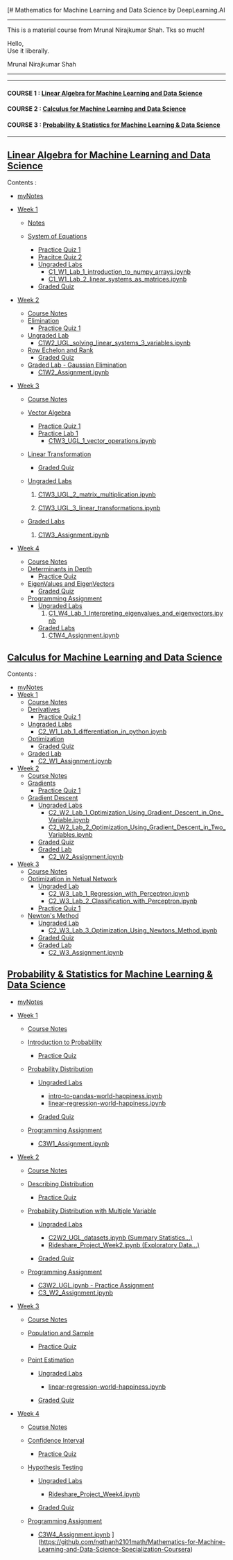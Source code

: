 [# Mathematics for Machine Learning and Data Science by DeepLearning.AI

***
This is a material course from Mrunal Nirajkumar Shah. Tks so much!
<p class="has-line-data" data-line-start="0" data-line-end="2">Hello,<br>
Use it liberally.</p>

<p class="has-line-data" data-line-start="9" data-line-end="11"> Mrunal Nirajkumar Shah</p>

***


----

#### COURSE 1 : [Linear Algebra for Machine Learning and Data Science](https://github.com/mrunalnshah/Mathematics-for-Machine-Learning-and-Data-Science/tree/main?tab=readme-ov-file#linear-algebra-for-machine-learning-and-data-science)

#### COURSE 2 : [Calculus for Machine Learning and Data Science](https://github.com/mrunalnshah/Mathematics-for-Machine-Learning-and-Data-Science/tree/main?tab=readme-ov-file#calculus-for-machine-learning-and-data-science)

#### COURSE 3 : [Probability & Statistics for Machine Learning & Data Science](https://github.com/mrunalnshah/Mathematics-for-Machine-Learning-and-Data-Science/blob/main/README.md#probability--statistics-for-machine-learning--data-science)


----
## [Linear Algebra for Machine Learning and Data Science](https://github.com/mrunalnshah/Mathematics-for-Machine-Learning-and-Data-Science/tree/main/01.%20Linear%20Algebra%20for%20Machine%20Learning%20and%20Data%20Science)

  Contents :
  
  * [myNotes]()
  * [Week 1](https://github.com/mrunalnshah/Mathematics-for-Machine-Learning-and-Data-Science/tree/main/01.%20Linear%20Algebra%20for%20Machine%20Learning%20and%20Data%20Science/Week%201)

     * [Notes](https://github.com/mrunalnshah/Mathematics-for-Machine-Learning-and-Data-Science/blob/main/01.%20Linear%20Algebra%20for%20Machine%20Learning%20and%20Data%20Science/Week%201/00.%20Notes/Week_1_Notes.pdf)
      
     * [System of Equations](https://github.com/mrunalnshah/Mathematics-for-Machine-Learning-and-Data-Science/tree/main/01.%20Linear%20Algebra%20for%20Machine%20Learning%20and%20Data%20Science/Week%201/01.%20System%20of%20Equations)
         * [ Practice Quiz 1 ](https://github.com/mrunalnshah/Mathematics-for-Machine-Learning-and-Data-Science/blob/main/01.%20Linear%20Algebra%20for%20Machine%20Learning%20and%20Data%20Science/Week%201/01.%20System%20of%20Equations/01.%20Practice_Quiz_1/01.png)
         * [ Pracitce Quiz 2](https://github.com/mrunalnshah/Mathematics-for-Machine-Learning-and-Data-Science/blob/main/01.%20Linear%20Algebra%20for%20Machine%20Learning%20and%20Data%20Science/Week%201/01.%20System%20of%20Equations/02.%20Practice_Quiz_2/01.png)
         * [Ungraded Labs](https://github.com/mrunalnshah/Mathematics-for-Machine-Learning-and-Data-Science/tree/main/01.%20Linear%20Algebra%20for%20Machine%20Learning%20and%20Data%20Science/Week%201/01.%20System%20of%20Equations/03.%20Ungraded%20Labs)
            * [C1_W1_Lab_1_introduction_to_numpy_arrays.ipynb](https://github.com/mrunalnshah/Mathematics-for-Machine-Learning-and-Data-Science/blob/main/01.%20Linear%20Algebra%20for%20Machine%20Learning%20and%20Data%20Science/Week%201/01.%20System%20of%20Equations/03.%20Ungraded%20Labs/C1_W1_Lab_1_introduction_to_numpy_arrays.ipynb)
            * [C1_W1_Lab_2_linear_systems_as_matrices.ipynb](https://github.com/mrunalnshah/Mathematics-for-Machine-Learning-and-Data-Science/blob/main/01.%20Linear%20Algebra%20for%20Machine%20Learning%20and%20Data%20Science/Week%201/01.%20System%20of%20Equations/03.%20Ungraded%20Labs/C1_W1_Lab_2_linear_systems_as_matrices.ipynb)
        * [Graded Quiz](https://github.com/mrunalnshah/Mathematics-for-Machine-Learning-and-Data-Science/blob/main/01.%20Linear%20Algebra%20for%20Machine%20Learning%20and%20Data%20Science/Week%201/01.%20System%20of%20Equations/04.%20Graded%20Quiz/01.png)
    
   * [Week 2](https://github.com/mrunalnshah/Mathematics-for-Machine-Learning-and-Data-Science/tree/main/01.%20Linear%20Algebra%20for%20Machine%20Learning%20and%20Data%20Science/Week%202)
      * [Course Notes](https://github.com/mrunalnshah/Mathematics-for-Machine-Learning-and-Data-Science/blob/main/01.%20Linear%20Algebra%20for%20Machine%20Learning%20and%20Data%20Science/Week%202/00.%20Notes/Week_2_Notes.pdf)
      * [Elimination](https://github.com/mrunalnshah/Mathematics-for-Machine-Learning-and-Data-Science/tree/main/01.%20Linear%20Algebra%20for%20Machine%20Learning%20and%20Data%20Science/Week%202/01.%20Elimination/01.%20Practice%20Quiz%201)
         * [Practice Quiz 1](https://github.com/mrunalnshah/Mathematics-for-Machine-Learning-and-Data-Science/blob/main/01.%20Linear%20Algebra%20for%20Machine%20Learning%20and%20Data%20Science/Week%202/01.%20Elimination/01.%20Practice%20Quiz%201/Practice%20Quiz%201.png)
      * [Ungraded Lab](https://github.com/mrunalnshah/Mathematics-for-Machine-Learning-and-Data-Science/tree/main/01.%20Linear%20Algebra%20for%20Machine%20Learning%20and%20Data%20Science/Week%202/02.%20Ungraded%20Lab)
         * [C1W2_UGL_solving_linear_systems_3_variables.ipynb](https://github.com/mrunalnshah/Mathematics-for-Machine-Learning-and-Data-Science/blob/main/01.%20Linear%20Algebra%20for%20Machine%20Learning%20and%20Data%20Science/Week%202/02.%20Ungraded%20Lab/C1W2_UGL_solving_linear_systems_3_variables.ipynb)
      * [Row Echelon and Rank](https://github.com/mrunalnshah/Mathematics-for-Machine-Learning-and-Data-Science/tree/main/01.%20Linear%20Algebra%20for%20Machine%20Learning%20and%20Data%20Science/Week%202/03.%20Row%20Echelon%20Form%20and%20Rank/01.%20Graded%20Quiz)
         * [Graded Quiz](https://github.com/mrunalnshah/Mathematics-for-Machine-Learning-and-Data-Science/blob/main/01.%20Linear%20Algebra%20for%20Machine%20Learning%20and%20Data%20Science/Week%202/03.%20Row%20Echelon%20Form%20and%20Rank/01.%20Graded%20Quiz/01.png)
      * [Graded Lab - Gaussian Elimination](https://github.com/mrunalnshah/Mathematics-for-Machine-Learning-and-Data-Science/tree/main/01.%20Linear%20Algebra%20for%20Machine%20Learning%20and%20Data%20Science/Week%202/04.%20Graded%20Labs%20-%20Gaussian_Elimination)
         * [C1W2_Assignment.ipynb](https://github.com/mrunalnshah/Mathematics-for-Machine-Learning-and-Data-Science/blob/main/01.%20Linear%20Algebra%20for%20Machine%20Learning%20and%20Data%20Science/Week%202/04.%20Graded%20Labs%20-%20Gaussian_Elimination/C1W2_Assignment.ipynb)
  
  * [Week 3](https://github.com/mrunalnshah/Mathematics-for-Machine-Learning-and-Data-Science/tree/main/01.%20Linear%20Algebra%20for%20Machine%20Learning%20and%20Data%20Science/Week%203)
       * [Course Notes](https://github.com/mrunalnshah/Mathematics-for-Machine-Learning-and-Data-Science/blob/main/01.%20Linear%20Algebra%20for%20Machine%20Learning%20and%20Data%20Science/Week%203/00.%20Notes/Week_3_Notes.pdf)
       * [Vector Algebra](https://github.com/mrunalnshah/Mathematics-for-Machine-Learning-and-Data-Science/tree/main/01.%20Linear%20Algebra%20for%20Machine%20Learning%20and%20Data%20Science/Week%203/01.%20Vector%20Algebra)
           * [Practice Quiz 1](https://github.com/mrunalnshah/Mathematics-for-Machine-Learning-and-Data-Science/blob/main/01.%20Linear%20Algebra%20for%20Machine%20Learning%20and%20Data%20Science/Week%203/01.%20Vector%20Algebra/01.%20Practice%20Quiz%201/Practice%20Quiz%201.png)
           * [Practice Lab 1](https://github.com/mrunalnshah/Mathematics-for-Machine-Learning-and-Data-Science/tree/main/01.%20Linear%20Algebra%20for%20Machine%20Learning%20and%20Data%20Science/Week%203/01.%20Vector%20Algebra/02.%20Practice%20Lab%201)
               * [C1W3_UGL_1_vector_operations.ipynb](https://github.com/mrunalnshah/Mathematics-for-Machine-Learning-and-Data-Science/blob/main/01.%20Linear%20Algebra%20for%20Machine%20Learning%20and%20Data%20Science/Week%203/01.%20Vector%20Algebra/02.%20Practice%20Lab%201/C1W3_UGL_1_vector_operations.ipynb)
       * [Linear Transformation](https://github.com/mrunalnshah/Mathematics-for-Machine-Learning-and-Data-Science/tree/main/01.%20Linear%20Algebra%20for%20Machine%20Learning%20and%20Data%20Science/Week%203/02.%20Linear%20Transformation)
           * [Graded Quiz](https://github.com/mrunalnshah/Mathematics-for-Machine-Learning-and-Data-Science/blob/main/01.%20Linear%20Algebra%20for%20Machine%20Learning%20and%20Data%20Science/Week%203/02.%20Linear%20Transformation/01.%20Graded%20Quiz/01.png)
       * [Ungraded Labs](https://github.com/mrunalnshah/Mathematics-for-Machine-Learning-and-Data-Science/tree/main/01.%20Linear%20Algebra%20for%20Machine%20Learning%20and%20Data%20Science/Week%203/03.%20Ungraded%20Labs)

         1. [C1W3_UGL_2_matrix_multiplication.ipynb](https://github.com/mrunalnshah/Mathematics-for-Machine-Learning-and-Data-Science/blob/main/01.%20Linear%20Algebra%20for%20Machine%20Learning%20and%20Data%20Science/Week%203/03.%20Ungraded%20Labs/C1W3_UGL_2_matrix_multiplication.ipynb)

         2. [C1W3_UGL_3_linear_transformations.ipynb](https://github.com/mrunalnshah/Mathematics-for-Machine-Learning-and-Data-Science/blob/main/01.%20Linear%20Algebra%20for%20Machine%20Learning%20and%20Data%20Science/Week%203/03.%20Ungraded%20Labs/C1W3_UGL_3_linear_transformations.ipynb)
       * [Graded Labs](https://github.com/mrunalnshah/Mathematics-for-Machine-Learning-and-Data-Science/tree/main/01.%20Linear%20Algebra%20for%20Machine%20Learning%20and%20Data%20Science/Week%203/04.%20Graded%20Lab)

         1. [C1W3_Assignment.ipynb](https://github.com/mrunalnshah/Mathematics-for-Machine-Learning-and-Data-Science/blob/main/01.%20Linear%20Algebra%20for%20Machine%20Learning%20and%20Data%20Science/Week%203/04.%20Graded%20Lab/C1W3_Assignment.ipynb)
         
  * [Week 4](https://github.com/mrunalnshah/Mathematics-for-Machine-Learning-and-Data-Science/tree/main/01.%20Linear%20Algebra%20for%20Machine%20Learning%20and%20Data%20Science/04.%20Week%204)
      * [Course Notes](https://github.com/mrunalnshah/Mathematics-for-Machine-Learning-and-Data-Science/blob/main/01.%20Linear%20Algebra%20for%20Machine%20Learning%20and%20Data%20Science/Week%204/00.%20Notes/Week_4_Notes.pdf)
      * [Determinants in Depth](https://github.com/mrunalnshah/Mathematics-for-Machine-Learning-and-Data-Science/tree/main/01.%20Linear%20Algebra%20for%20Machine%20Learning%20and%20Data%20Science/Week%204/01.%20Determinants-in-Depth)
          * [Practice Quiz](https://github.com/mrunalnshah/Mathematics-for-Machine-Learning-and-Data-Science/blob/main/01.%20Linear%20Algebra%20for%20Machine%20Learning%20and%20Data%20Science/Week%204/01.%20Determinants-in-Depth/01.%20Practice%20Quiz/01.png)
      * [EigenValues and EigenVectors](https://github.com/mrunalnshah/Mathematics-for-Machine-Learning-and-Data-Science/tree/main/01.%20Linear%20Algebra%20for%20Machine%20Learning%20and%20Data%20Science/Week%204/02.%20EigenValues%20and%20EigenVectors/01.%20Graded%20Quiz)
          * [Graded Quiz](https://github.com/mrunalnshah/Mathematics-for-Machine-Learning-and-Data-Science/blob/main/01.%20Linear%20Algebra%20for%20Machine%20Learning%20and%20Data%20Science/Week%204/02.%20EigenValues%20and%20EigenVectors/01.%20Graded%20Quiz/01.png)
      * [Programming Assignment](https://github.com/mrunalnshah/Mathematics-for-Machine-Learning-and-Data-Science/tree/main/01.%20Linear%20Algebra%20for%20Machine%20Learning%20and%20Data%20Science/Week%204/03.%20Programming_Assignment)
          * [Ungraded Labs](https://github.com/mrunalnshah/Mathematics-for-Machine-Learning-and-Data-Science/tree/main/01.%20Linear%20Algebra%20for%20Machine%20Learning%20and%20Data%20Science/Week%204/03.%20Programming_Assignment/01.%20Ungraded%20Lab)
            1. [C1_W4_Lab_1_Interpreting_eigenvalues_and_eigenvectors.ipynb](https://github.com/mrunalnshah/Mathematics-for-Machine-Learning-and-Data-Science/blob/main/01.%20Linear%20Algebra%20for%20Machine%20Learning%20and%20Data%20Science/Week%204/03.%20Programming_Assignment/01.%20Ungraded%20Lab/C1_W4_Lab_1_Interpreting_eigenvalues_and_eigenvectors.ipynb)
          * [Graded Labs](https://github.com/mrunalnshah/Mathematics-for-Machine-Learning-and-Data-Science/tree/main/01.%20Linear%20Algebra%20for%20Machine%20Learning%20and%20Data%20Science/Week%204/03.%20Programming_Assignment/02.%20Graded%20Lab)
            1. [C1W4_Assignment.ipynb](https://github.com/mrunalnshah/Mathematics-for-Machine-Learning-and-Data-Science/blob/main/01.%20Linear%20Algebra%20for%20Machine%20Learning%20and%20Data%20Science/Week%204/03.%20Programming_Assignment/02.%20Graded%20Lab/C1W4_Assignment.ipynb)

## [Calculus for Machine Learning and Data Science](https://github.com/mrunalnshah/Mathematics-for-Machine-Learning-and-Data-Science/tree/main/02.%20Calculus%20for%20Machine%20Learning%20and%20Data%20Science)

  Contents :
  
   * [myNotes]()
   * [Week 1](https://github.com/mrunalnshah/Mathematics-for-Machine-Learning-and-Data-Science/tree/main/02.%20Calculus%20for%20Machine%20Learning%20and%20Data%20Science/Week%201)
       * [Course Notes](https://github.com/mrunalnshah/Mathematics-for-Machine-Learning-and-Data-Science/blob/main/02.%20Calculus%20for%20Machine%20Learning%20and%20Data%20Science/Week%201/00.%20Notes/Week_1.pdf)
       * [Derivatives](https://github.com/mrunalnshah/Mathematics-for-Machine-Learning-and-Data-Science/tree/main/02.%20Calculus%20for%20Machine%20Learning%20and%20Data%20Science/Week%201/01.%20Derivatives/01.%20Practice%20Quiz%201)
           * [Practice Quiz 1](https://github.com/mrunalnshah/Mathematics-for-Machine-Learning-and-Data-Science/blob/main/02.%20Calculus%20for%20Machine%20Learning%20and%20Data%20Science/Week%201/01.%20Derivatives/01.%20Practice%20Quiz%201/01.%20Ungraded_Quiz.png)
       * [Ungraded Labs](https://github.com/mrunalnshah/Mathematics-for-Machine-Learning-and-Data-Science/tree/main/02.%20Calculus%20for%20Machine%20Learning%20and%20Data%20Science/Week%201/02.%20Ungraded%20Labs)
           * [C2_W1_Lab_1_differentiation_in_python.ipynb](https://github.com/mrunalnshah/Mathematics-for-Machine-Learning-and-Data-Science/blob/main/02.%20Calculus%20for%20Machine%20Learning%20and%20Data%20Science/Week%201/02.%20Ungraded%20Labs/C2_W1_Lab_1_differentiation_in_python.ipynb)
       * [Optimization](https://github.com/mrunalnshah/Mathematics-for-Machine-Learning-and-Data-Science/tree/main/02.%20Calculus%20for%20Machine%20Learning%20and%20Data%20Science/Week%201/03.%20Optimization/01.%20Graded%20Quiz)
           * [Graded Quiz](https://github.com/mrunalnshah/Mathematics-for-Machine-Learning-and-Data-Science/blob/main/02.%20Calculus%20for%20Machine%20Learning%20and%20Data%20Science/Week%201/03.%20Optimization/01.%20Graded%20Quiz/01.png)
       * [Graded Lab](https://github.com/mrunalnshah/Mathematics-for-Machine-Learning-and-Data-Science/tree/main/02.%20Calculus%20for%20Machine%20Learning%20and%20Data%20Science/Week%201/04.%20Programming%20Assignment/01.%20Graded_Labs)
           * [C2_W1_Assignment.ipynb](https://github.com/mrunalnshah/Mathematics-for-Machine-Learning-and-Data-Science/blob/main/02.%20Calculus%20for%20Machine%20Learning%20and%20Data%20Science/Week%201/04.%20Programming%20Assignment/01.%20Graded_Labs/C2_W1_Assignment.ipynb)
   * [Week 2](https://github.com/mrunalnshah/Mathematics-for-Machine-Learning-and-Data-Science/tree/main/02.%20Calculus%20for%20Machine%20Learning%20and%20Data%20Science/Week%202)
       * [Course Notes](https://github.com/mrunalnshah/Mathematics-for-Machine-Learning-and-Data-Science/blob/main/02.%20Calculus%20for%20Machine%20Learning%20and%20Data%20Science/Week%202/00.%20Notes/Week_2.pdf)
       * [Gradients](https://github.com/mrunalnshah/Mathematics-for-Machine-Learning-and-Data-Science/tree/main/02.%20Calculus%20for%20Machine%20Learning%20and%20Data%20Science/Week%202/01.%20Gradients/01.%20Practice%20Quiz%201)
           * [Practice Quiz 1](https://github.com/mrunalnshah/Mathematics-for-Machine-Learning-and-Data-Science/blob/main/02.%20Calculus%20for%20Machine%20Learning%20and%20Data%20Science/Week%202/01.%20Gradients/01.%20Practice%20Quiz%201/01.%20Partial_Derivatives_and_Gradient.png)
       * [Gradient Descent](https://github.com/mrunalnshah/Mathematics-for-Machine-Learning-and-Data-Science/tree/main/02.%20Calculus%20for%20Machine%20Learning%20and%20Data%20Science/Week%202/02.%20Gradient%20Descent)
           * [Ungraded Labs](https://github.com/mrunalnshah/Mathematics-for-Machine-Learning-and-Data-Science/tree/main/02.%20Calculus%20for%20Machine%20Learning%20and%20Data%20Science/Week%202/02.%20Gradient%20Descent/01.%20Ungraded_Labs)
               * [C2_W2_Lab_1_Optimization_Using_Gradient_Descent_in_One_Variable.ipynb](https://github.com/mrunalnshah/Mathematics-for-Machine-Learning-and-Data-Science/blob/main/02.%20Calculus%20for%20Machine%20Learning%20and%20Data%20Science/Week%202/02.%20Gradient%20Descent/01.%20Ungraded_Labs/C2_W2_Lab_1_Optimization_Using_Gradient_Descent_in_One_Variable.ipynb)
               * [C2_W2_Lab_2_Optimization_Using_Gradient_Descent_in_Two_Variables.ipynb](https://github.com/mrunalnshah/Mathematics-for-Machine-Learning-and-Data-Science/blob/main/02.%20Calculus%20for%20Machine%20Learning%20and%20Data%20Science/Week%202/02.%20Gradient%20Descent/01.%20Ungraded_Labs/C2_W2_Lab_2_Optimization_Using_Gradient_Descent_in_Two_Variables.ipynb)
           * [Graded Quiz](https://github.com/mrunalnshah/Mathematics-for-Machine-Learning-and-Data-Science/blob/main/02.%20Calculus%20for%20Machine%20Learning%20and%20Data%20Science/Week%202/02.%20Gradient%20Descent/02.%20Graded_Quiz/03.Partial_Derivatives_and_Gradient_Descent.png)
           * [Graded Lab](https://github.com/mrunalnshah/Mathematics-for-Machine-Learning-and-Data-Science/tree/main/02.%20Calculus%20for%20Machine%20Learning%20and%20Data%20Science/Week%202/02.%20Gradient%20Descent/03.%20Graded_Lab)
               * [C2_W2_Assignment.ipynb](https://github.com/mrunalnshah/Mathematics-for-Machine-Learning-and-Data-Science/blob/main/02.%20Calculus%20for%20Machine%20Learning%20and%20Data%20Science/Week%202/02.%20Gradient%20Descent/03.%20Graded_Lab/C2_W2_Assignment.ipynb)
   * [Week 3](https://github.com/mrunalnshah/Mathematics-for-Machine-Learning-and-Data-Science/tree/main/02.%20Calculus%20for%20Machine%20Learning%20and%20Data%20Science/Week%203)
       * [Course Notes](https://github.com/mrunalnshah/Mathematics-for-Machine-Learning-and-Data-Science/blob/main/02.%20Calculus%20for%20Machine%20Learning%20and%20Data%20Science/Week%203/00.%20Notes/Week_3.pdf)
       * [Optimization in Netual Network](https://github.com/mrunalnshah/Mathematics-for-Machine-Learning-and-Data-Science/tree/main/02.%20Calculus%20for%20Machine%20Learning%20and%20Data%20Science/Week%203/01.%20Optimization_in_Neural_Network)
           * [Ungraded Lab](https://github.com/mrunalnshah/Mathematics-for-Machine-Learning-and-Data-Science/tree/main/02.%20Calculus%20for%20Machine%20Learning%20and%20Data%20Science/Week%203/01.%20Optimization_in_Neural_Network/01.%20Ungraded_Labs)
               * [C2_W3_Lab_1_Regression_with_Perceptron.ipynb](https://github.com/mrunalnshah/Mathematics-for-Machine-Learning-and-Data-Science/blob/main/02.%20Calculus%20for%20Machine%20Learning%20and%20Data%20Science/Week%203/01.%20Optimization_in_Neural_Network/01.%20Ungraded_Labs/C2_W3_Lab_1_Regression_with_Perceptron.ipynb)
               * [C2_W3_Lab_2_Classification_with_Perceptron.ipynb](https://github.com/mrunalnshah/Mathematics-for-Machine-Learning-and-Data-Science/blob/main/02.%20Calculus%20for%20Machine%20Learning%20and%20Data%20Science/Week%203/01.%20Optimization_in_Neural_Network/01.%20Ungraded_Labs/C2_W3_Lab_2_Classification_with_Perceptron.ipynb)
           * [Practice Quiz 1](https://github.com/mrunalnshah/Mathematics-for-Machine-Learning-and-Data-Science/blob/main/02.%20Calculus%20for%20Machine%20Learning%20and%20Data%20Science/Week%203/01.%20Optimization_in_Neural_Network/02.%20Practice%20Quiz%201/01.%20Optimization_in_Neural_Networks_Ungraded_Quiz.png)
       * [Newton's Method](https://github.com/mrunalnshah/Mathematics-for-Machine-Learning-and-Data-Science/tree/main/02.%20Calculus%20for%20Machine%20Learning%20and%20Data%20Science/Week%203/02.%20Newton's_Method)
          * [Ungraded Lab](https://github.com/mrunalnshah/Mathematics-for-Machine-Learning-and-Data-Science/tree/main/02.%20Calculus%20for%20Machine%20Learning%20and%20Data%20Science/Week%203/02.%20Newton's_Method/01.%20Ungraded_Lab)
             * [C2_W3_Lab_3_Optimization_Using_Newtons_Method.ipynb](https://github.com/mrunalnshah/Mathematics-for-Machine-Learning-and-Data-Science/blob/main/02.%20Calculus%20for%20Machine%20Learning%20and%20Data%20Science/Week%203/02.%20Newton's_Method/01.%20Ungraded_Lab/C2_W3_Lab_3_Optimization_Using_Newtons_Method.ipynb)
          * [Graded Quiz](https://github.com/mrunalnshah/Mathematics-for-Machine-Learning-and-Data-Science/blob/main/02.%20Calculus%20for%20Machine%20Learning%20and%20Data%20Science/Week%203/02.%20Newton's_Method/02.%20Graded_Quiz/01.%20Graded_Quiz_Optimization_in_Neural_Network_and_Newton_Method.png)
          * [Graded Lab](https://github.com/mrunalnshah/Mathematics-for-Machine-Learning-and-Data-Science/tree/main/02.%20Calculus%20for%20Machine%20Learning%20and%20Data%20Science/Week%203/02.%20Newton's_Method/03.%20Graded_Lab)
              * [C2_W3_Assignment.ipynb](https://github.com/mrunalnshah/Mathematics-for-Machine-Learning-and-Data-Science/blob/main/02.%20Calculus%20for%20Machine%20Learning%20and%20Data%20Science/Week%203/02.%20Newton's_Method/03.%20Graded_Lab/C2_W3_Assignment.ipynb)

## [Probability & Statistics for Machine Learning & Data Science](https://github.com/mrunalnshah/Mathematics-for-Machine-Learning-and-Data-Science/tree/main/03.%20Probability%20and%20Statistics%20for%20Machine%20Learning%20and%20Data%20Science)
 * [myNotes]()
  * [Week 1](https://github.com/mrunalnshah/Mathematics-for-Machine-Learning-and-Data-Science/tree/main/03.%20Probability%20and%20Statistics%20for%20Machine%20Learning%20and%20Data%20Science/Week%201)

     * [Course Notes](https://github.com/mrunalnshah/Mathematics-for-Machine-Learning-and-Data-Science/blob/main/03.%20Probability%20and%20Statistics%20for%20Machine%20Learning%20and%20Data%20Science/Week%201/00.%20Notes/Week1_Notes.pdf)
      
     * [Introduction to Probability](https://github.com/mrunalnshah/Mathematics-for-Machine-Learning-and-Data-Science/tree/main/03.%20Probability%20and%20Statistics/Week%201/01.%20Introduction%20to%20Probability)
         * [ Practice Quiz](https://github.com/mrunalnshah/Mathematics-for-Machine-Learning-and-Data-Science/blob/main/03.%20Probability%20and%20Statistics%20for%20Machine%20Learning%20and%20Data%20Science/Week%201/01.%20Introduction%20to%20Probability/01.%20Practice%20Week/Quiz.png)
    * [Probability Distribution](https://github.com/mrunalnshah/Mathematics-for-Machine-Learning-and-Data-Science/tree/main/03.%20Probability%20and%20Statistics%20for%20Machine%20Learning%20and%20Data%20Science/Week%201/02.%20Probability%20Distribution)
         * [Ungraded Labs](https://github.com/mrunalnshah/Mathematics-for-Machine-Learning-and-Data-Science/tree/main/03.%20Probability%20and%20Statistics%20for%20Machine%20Learning%20and%20Data%20Science/Week%201/02.%20Probability%20Distribution/01.%20Labs)
           
           * [intro-to-pandas-world-happiness.ipynb](https://github.com/mrunalnshah/Mathematics-for-Machine-Learning-and-Data-Science/blob/main/03.%20Probability%20and%20Statistics%20for%20Machine%20Learning%20and%20Data%20Science/Week%201/02.%20Probability%20Distribution/01.%20Labs/intro-to-pandas-world-happiness.ipynb)
           * [linear-regression-world-happiness.ipynb](https://github.com/mrunalnshah/Mathematics-for-Machine-Learning-and-Data-Science/blob/main/03.%20Probability%20and%20Statistics%20for%20Machine%20Learning%20and%20Data%20Science/Week%201/02.%20Probability%20Distribution/01.%20Labs/linear-regression-world-happiness.ipynb)
      
         * [Graded Quiz](https://github.com/mrunalnshah/Mathematics-for-Machine-Learning-and-Data-Science/blob/main/03.%20Probability%20and%20Statistics%20for%20Machine%20Learning%20and%20Data%20Science/Week%201/02.%20Probability%20Distribution/02.%20Graded%20Quiz/Quiz.png)
    * [Programming Assignment](https://github.com/mrunalnshah/Mathematics-for-Machine-Learning-and-Data-Science/tree/main/03.%20Probability%20and%20Statistics%20for%20Machine%20Learning%20and%20Data%20Science/Week%201/03.%20Programming%20Assignment)
         * [C3W1_Assignment.ipynb](https://github.com/mrunalnshah/Mathematics-for-Machine-Learning-and-Data-Science/blob/main/03.%20Probability%20and%20Statistics%20for%20Machine%20Learning%20and%20Data%20Science/Week%201/03.%20Programming%20Assignment/C3W1_Assignment.ipynb)

* [Week 2](https://github.com/mrunalnshah/Mathematics-for-Machine-Learning-and-Data-Science/tree/main/03.%20Probability%20and%20Statistics/Week%202)

     * [Course Notes](https://github.com/mrunalnshah/Mathematics-for-Machine-Learning-and-Data-Science/blob/main/03.%20Probability%20and%20Statistics/Week%202/00.%20Notes/Week_2_Notes.pdf)
      
     * [Describing Distribution](https://github.com/mrunalnshah/Mathematics-for-Machine-Learning-and-Data-Science/tree/main/03.%20Probability%20and%20Statistics/Week%202/01.%20Describing%20Distributions)
         * [ Practice Quiz](https://github.com/mrunalnshah/Mathematics-for-Machine-Learning-and-Data-Science/blob/main/03.%20Probability%20and%20Statistics/Week%202/01.%20Describing%20Distributions/01.%20Practice%20Quiz/Quiz.png)
    * [Probability Distribution with Multiple Variable](https://github.com/mrunalnshah/Mathematics-for-Machine-Learning-and-Data-Science/tree/main/03.%20Probability%20and%20Statistics/Week%202/02.%20Probability%20Distributions%20with%20Multiple%20Variables)
         * [Ungraded Labs](https://github.com/mrunalnshah/Mathematics-for-Machine-Learning-and-Data-Science/tree/main/03.%20Probability%20and%20Statistics/Week%202/02.%20Probability%20Distributions%20with%20Multiple%20Variables/01.%20Labs)
           
           * [C2W2_UGL_datasets.ipynb (Summary Statistics...)](https://github.com/mrunalnshah/Mathematics-for-Machine-Learning-and-Data-Science/blob/main/03.%20Probability%20and%20Statistics/Week%202/02.%20Probability%20Distributions%20with%20Multiple%20Variables/01.%20Labs/01.%20Summary%20Statistics/C2W2_UGL_datasets.ipynb)
           * [Rideshare_Project_Week2.ipynb (Exploratory Data...)](https://github.com/mrunalnshah/Mathematics-for-Machine-Learning-and-Data-Science/blob/main/03.%20Probability%20and%20Statistics/Week%202/02.%20Probability%20Distributions%20with%20Multiple%20Variables/01.%20Labs/02.Exploratory%20Data/Rideshare_Project_Week2.ipynb)
      
         * [Graded Quiz](https://github.com/mrunalnshah/Mathematics-for-Machine-Learning-and-Data-Science/blob/main/03.%20Probability%20and%20Statistics/Week%202/02.%20Probability%20Distributions%20with%20Multiple%20Variables/02.%20Graded%20Quiz/Graded_Quiz.png)
    * [Programming Assignment]()
         * [C3W2_UGL.ipynb - Practice Assignment](https://github.com/mrunalnshah/Mathematics-for-Machine-Learning-and-Data-Science/blob/main/03.%20Probability%20and%20Statistics/Week%202/03.%20Programming%20Assignment/C3W2_UGL.ipynb)
         * [C3_W2_Assignment.ipynb](https://github.com/mrunalnshah/Mathematics-for-Machine-Learning-and-Data-Science/blob/main/03.%20Probability%20and%20Statistics/Week%202/03.%20Programming%20Assignment/Graded_Assignment/C3_W2_Assignment.ipynb)
     
* [Week 3](https://github.com/mrunalnshah/Mathematics-for-Machine-Learning-and-Data-Science/tree/main/03.%20Probability%20and%20Statistics/Week%203)

     * [Course Notes](https://github.com/mrunalnshah/Mathematics-for-Machine-Learning-and-Data-Science/blob/main/03.%20Probability%20and%20Statistics/Week%203/00.%20Notes/Notes_Week3.pdf)
      
     * [Population and Sample](https://github.com/mrunalnshah/Mathematics-for-Machine-Learning-and-Data-Science/tree/main/03.%20Probability%20and%20Statistics/Week%203/01.%20Population%20and%20Sample)
         * [ Practice Quiz](https://github.com/mrunalnshah/Mathematics-for-Machine-Learning-and-Data-Science/blob/main/03.%20Probability%20and%20Statistics/Week%203/01.%20Population%20and%20Sample/01.%20Practice%20Quiz/PQuiz.png)
    * [Point Estimation](https://github.com/mrunalnshah/Mathematics-for-Machine-Learning-and-Data-Science/tree/main/03.%20Probability%20and%20Statistics/Week%203/02.%20Point%20Estimation)
         * [Ungraded Labs](https://github.com/mrunalnshah/Mathematics-for-Machine-Learning-and-Data-Science/tree/main/03.%20Probability%20and%20Statistics/Week%203/02.%20Point%20Estimation/01.%20Lab)
           
           * [linear-regression-world-happiness.ipynb](https://github.com/mrunalnshah/Mathematics-for-Machine-Learning-and-Data-Science/blob/main/03.%20Probability%20and%20Statistics/Week%203/02.%20Point%20Estimation/01.%20Lab/linear-regression-world-happiness.ipynb)
      
         * [Graded Quiz](https://github.com/mrunalnshah/Mathematics-for-Machine-Learning-and-Data-Science/blob/main/03.%20Probability%20and%20Statistics/Week%203/02.%20Point%20Estimation/02.%20Graded%20Quiz/GQuiz.png)
     
* [Week 4](https://github.com/mrunalnshah/Mathematics-for-Machine-Learning-and-Data-Science/tree/main/03.%20Probability%20and%20Statistics/Week%204)

     * [Course Notes](https://github.com/mrunalnshah/Mathematics-for-Machine-Learning-and-Data-Science/blob/main/03.%20Probability%20and%20Statistics/Week%204/00.%20Notes/Notes_Week4.pdf)
      
     * [Confidence Interval](https://github.com/mrunalnshah/Mathematics-for-Machine-Learning-and-Data-Science/tree/main/03.%20Probability%20and%20Statistics/Week%204/01.%20Confidence%20Interval)
         * [ Practice Quiz](https://github.com/mrunalnshah/Mathematics-for-Machine-Learning-and-Data-Science/blob/main/03.%20Probability%20and%20Statistics/Week%204/01.%20Confidence%20Interval/01.%20Practice%20Quiz/PQuiz.png)
    * [Hypothesis Testing](https://github.com/mrunalnshah/Mathematics-for-Machine-Learning-and-Data-Science/tree/main/03.%20Probability%20and%20Statistics/Week%204/02.%20Hypothesis%20Testing)
         * [Ungraded Labs](https://github.com/mrunalnshah/Mathematics-for-Machine-Learning-and-Data-Science/tree/main/03.%20Probability%20and%20Statistics/Week%204/02.%20Hypothesis%20Testing/01.%20Lab)
           
           * [Rideshare_Project_Week4.ipynb](https://github.com/mrunalnshah/Mathematics-for-Machine-Learning-and-Data-Science/blob/main/03.%20Probability%20and%20Statistics/Week%204/02.%20Hypothesis%20Testing/01.%20Lab/Rideshare_Project_Week4.ipynb)

         * [Graded Quiz](https://github.com/mrunalnshah/Mathematics-for-Machine-Learning-and-Data-Science/blob/main/03.%20Probability%20and%20Statistics/Week%204/02.%20Hypothesis%20Testing/02.%20Graded%20Quiz/GQuiz.png)
    * [Programming Assignment](https://github.com/mrunalnshah/Mathematics-for-Machine-Learning-and-Data-Science/tree/main/03.%20Probability%20and%20Statistics/Week%204/03.%20Graded%20Lab)
         * [C3W4_Assignment.ipynb](https://github.com/mrunalnshah/Mathematics-for-Machine-Learning-and-Data-Science/blob/main/03.%20Probability%20and%20Statistics/Week%204/03.%20Graded%20Lab/C3W4_Assignment.ipynb)
](https://github.com/nqthanh2101math/Mathematics-for-Machine-Learning-and-Data-Science-Specialization-Coursera)

